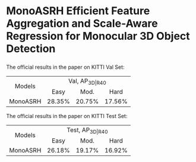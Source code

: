 # MonoASRH Efficient Feature Aggregation and Scale-Aware Regression for Monocular 3D Object Detection

<h5 align="center">

</h5>

The official results in the paper on KITTI Val Set:

<table>
    <tr>
        <td rowspan="2",div align="center">Models</td>
        <td colspan="3",div align="center">Val, AP<sub>3D|R40</sub></td>   
    </tr>
    <tr>
        <td div align="center">Easy</td> 
        <td div align="center">Mod.</td> 
        <td div align="center">Hard</td> 
    </tr>
    <tr>
        <td rowspan="4",div align="center">MonoASRH</td>
        <td div align="center">28.35%</td> 
        <td div align="center">20.75%</td> 
        <td div align="center">17.56%</td> 
    </tr>  
</table>

The official results in the paper on KITTI Test Set:

<table>
    <tr>
        <td rowspan="2",div align="center">Models</td>
        <td colspan="3",div align="center">Test, AP<sub>3D|R40</sub></td>   
    </tr>
    <tr>
        <td div align="center">Easy</td> 
        <td div align="center">Mod.</td> 
        <td div align="center">Hard</td> 
    </tr>
    <tr>
        <td rowspan="4",div align="center">MonoASRH</td>
        <td div align="center">26.18%</td> 
        <td div align="center">19.17%</td> 
        <td div align="center">16.92%</td> 
    </tr>  
</table>
